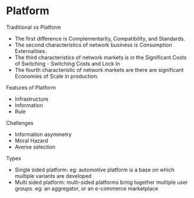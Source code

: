 # Platform
Traditional vs Platform
- The first difference is Complementarity, Compatibility, and Standards.
- The second characteristics of network business is Consumption Externalities.
- The third characteristics of network markets is in the Significant Costs of Switching - Switching Costs and Lock In
- The fourth characteristic of network markets are there are significant Economies of Scale in production.

Features of Platform
- Infrastructure
- Information
- Rule

Challenges
- Information asymmetry
- Moral Hazard
- Averse selection

Types
- Single sided platform: eg: automotive platform is a base on which multiple variants are developed
- Multi sided platform: multi-sided platforms bring together multiple user groups. eg:  an aggregator, or an e-commerce marketplace


